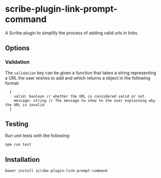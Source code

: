 # scribe-plugin-link-prompt-command

A Scribe plugin to simplify the process of adding valid urls in links.

## Options

### Validation

The `validation` key can be given a function that takes a string representing a URL the user wishes to add and which returns a object in the following format:

```
  {
    valid: boolean // whether the URL is considered valid or not
    message: string // The message to show to the user explaining why the URL is invalid
  }
```

## Testing

Run unit tests with the following:

```
npm run test
```

## Installation

```
bower install scribe-plugin-link-prompt-command
```
